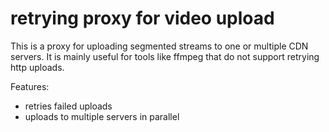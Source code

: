 # retrying proxy for video upload

This is a proxy for uploading segmented streams to one or multiple CDN servers.
It is mainly useful for tools like ffmpeg that do not support retrying http uploads.

Features:
- retries failed uploads
- uploads to multiple servers in parallel